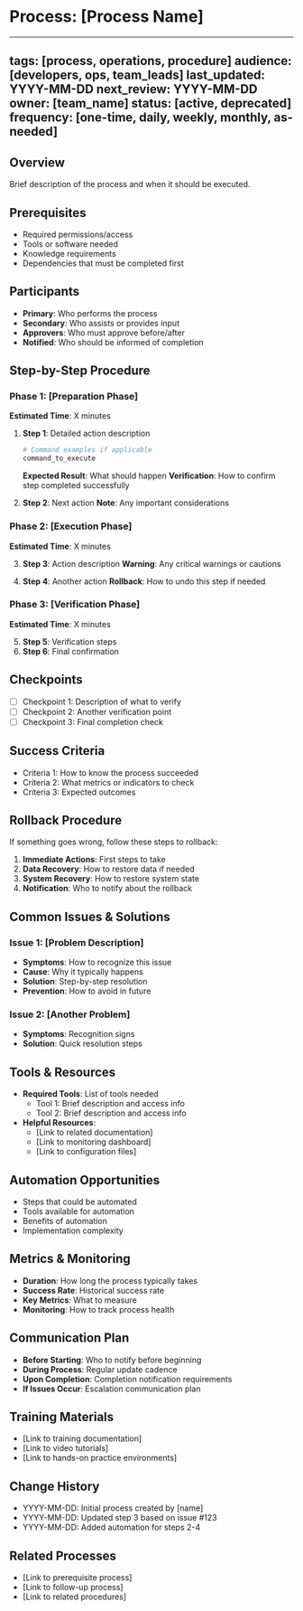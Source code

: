 # Process: [Process Name]

---
tags: [process, operations, procedure]
audience: [developers, ops, team_leads]
last_updated: YYYY-MM-DD
next_review: YYYY-MM-DD
owner: [team_name]
status: [active, deprecated]
frequency: [one-time, daily, weekly, monthly, as-needed]
---

## Overview
Brief description of the process and when it should be executed.

## Prerequisites
- Required permissions/access
- Tools or software needed
- Knowledge requirements
- Dependencies that must be completed first

## Participants
- **Primary**: Who performs the process
- **Secondary**: Who assists or provides input
- **Approvers**: Who must approve before/after
- **Notified**: Who should be informed of completion

## Step-by-Step Procedure

### Phase 1: [Preparation Phase]
**Estimated Time**: X minutes

1. **Step 1**: Detailed action description
   ```bash
   # Command examples if applicable
   command_to_execute
   ```
   **Expected Result**: What should happen
   **Verification**: How to confirm step completed successfully

2. **Step 2**: Next action
   **Note**: Any important considerations

### Phase 2: [Execution Phase]
**Estimated Time**: X minutes

3. **Step 3**: Action description
   **Warning**: Any critical warnings or cautions

4. **Step 4**: Another action
   **Rollback**: How to undo this step if needed

### Phase 3: [Verification Phase]
**Estimated Time**: X minutes

5. **Step 5**: Verification steps
6. **Step 6**: Final confirmation

## Checkpoints
- [ ] Checkpoint 1: Description of what to verify
- [ ] Checkpoint 2: Another verification point
- [ ] Checkpoint 3: Final completion check

## Success Criteria
- Criteria 1: How to know the process succeeded
- Criteria 2: What metrics or indicators to check
- Criteria 3: Expected outcomes

## Rollback Procedure
If something goes wrong, follow these steps to rollback:

1. **Immediate Actions**: First steps to take
2. **Data Recovery**: How to restore data if needed
3. **System Recovery**: How to restore system state
4. **Notification**: Who to notify about the rollback

## Common Issues & Solutions

### Issue 1: [Problem Description]
- **Symptoms**: How to recognize this issue
- **Cause**: Why it typically happens
- **Solution**: Step-by-step resolution
- **Prevention**: How to avoid in future

### Issue 2: [Another Problem]
- **Symptoms**: Recognition signs
- **Solution**: Quick resolution steps

## Tools & Resources
- **Required Tools**: List of tools needed
  - Tool 1: Brief description and access info
  - Tool 2: Brief description and access info
- **Helpful Resources**: 
  - [Link to related documentation]
  - [Link to monitoring dashboard]
  - [Link to configuration files]

## Automation Opportunities
- Steps that could be automated
- Tools available for automation
- Benefits of automation
- Implementation complexity

## Metrics & Monitoring
- **Duration**: How long the process typically takes
- **Success Rate**: Historical success rate
- **Key Metrics**: What to measure
- **Monitoring**: How to track process health

## Communication Plan
- **Before Starting**: Who to notify before beginning
- **During Process**: Regular update cadence
- **Upon Completion**: Completion notification requirements
- **If Issues Occur**: Escalation communication plan

## Training Materials
- [Link to training documentation]
- [Link to video tutorials]
- [Link to hands-on practice environments]

## Change History
- YYYY-MM-DD: Initial process created by [name]
- YYYY-MM-DD: Updated step 3 based on issue #123
- YYYY-MM-DD: Added automation for steps 2-4

## Related Processes
- [Link to prerequisite process]
- [Link to follow-up process]
- [Link to related procedures]